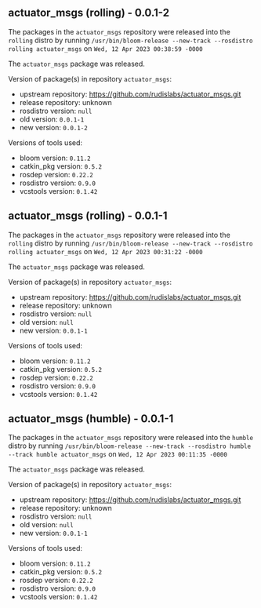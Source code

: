 ## actuator_msgs (rolling) - 0.0.1-2

The packages in the `actuator_msgs` repository were released into the `rolling` distro by running `/usr/bin/bloom-release --new-track --rosdistro rolling actuator_msgs` on `Wed, 12 Apr 2023 00:38:59 -0000`

The `actuator_msgs` package was released.

Version of package(s) in repository `actuator_msgs`:

- upstream repository: https://github.com/rudislabs/actuator_msgs.git
- release repository: unknown
- rosdistro version: `null`
- old version: `0.0.1-1`
- new version: `0.0.1-2`

Versions of tools used:

- bloom version: `0.11.2`
- catkin_pkg version: `0.5.2`
- rosdep version: `0.22.2`
- rosdistro version: `0.9.0`
- vcstools version: `0.1.42`


## actuator_msgs (rolling) - 0.0.1-1

The packages in the `actuator_msgs` repository were released into the `rolling` distro by running `/usr/bin/bloom-release --new-track --rosdistro rolling actuator_msgs` on `Wed, 12 Apr 2023 00:31:22 -0000`

The `actuator_msgs` package was released.

Version of package(s) in repository `actuator_msgs`:

- upstream repository: https://github.com/rudislabs/actuator_msgs.git
- release repository: unknown
- rosdistro version: `null`
- old version: `null`
- new version: `0.0.1-1`

Versions of tools used:

- bloom version: `0.11.2`
- catkin_pkg version: `0.5.2`
- rosdep version: `0.22.2`
- rosdistro version: `0.9.0`
- vcstools version: `0.1.42`


## actuator_msgs (humble) - 0.0.1-1

The packages in the `actuator_msgs` repository were released into the `humble` distro by running `/usr/bin/bloom-release --new-track --rosdistro humble --track humble actuator_msgs` on `Wed, 12 Apr 2023 00:11:35 -0000`

The `actuator_msgs` package was released.

Version of package(s) in repository `actuator_msgs`:

- upstream repository: https://github.com/rudislabs/actuator_msgs.git
- release repository: unknown
- rosdistro version: `null`
- old version: `null`
- new version: `0.0.1-1`

Versions of tools used:

- bloom version: `0.11.2`
- catkin_pkg version: `0.5.2`
- rosdep version: `0.22.2`
- rosdistro version: `0.9.0`
- vcstools version: `0.1.42`


